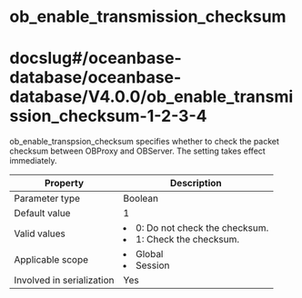 ob_enable_transmission_checksum
====================================================
# docslug#/oceanbase-database/oceanbase-database/V4.0.0/ob_enable_transmission_checksum-1-2-3-4
ob_enable_transpsion_checksum specifies whether to check the packet checksum between OBProxy and OBServer. The setting takes effect immediately.


| **Property**              | **Description** |
|---------------------------|--------------------------------------------------------------------------------------------------------------|
| Parameter type            | Boolean |
| Default value             | 1 |
| Valid values              | <li> 0: Do not check the checksum.   <li> 1: Check the checksum. |
| Applicable scope          | <li> Global   <li> Session |
| Involved in serialization | Yes |



